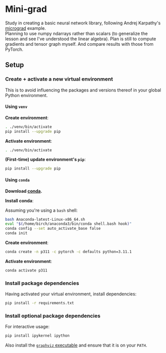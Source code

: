 # Mini-grad

Study in creating a basic neural network library, following Andrej Karpathy's [micrograd](https://www.youtube.com/watch?v=VMj-3S1tku0) example.  
Planning to use numpy ndarrays rather than scalars (to generalize the lesson and see I've understood the linear algebra). Plan is still to compute gradients and tensor graph myself. And compare results with those from PyTorch.

## Setup

### Create + activate a new virtual environment

This is to avoid influencing the packages and versions thereof in your global Python environment.

#### Using `venv`

**Create environment**:

```bash
. ./venv/bin/activate
pip install --upgrade pip
```

**Activate environment**:

```bash
. ./venv/bin/activate
```

**(First-time) update environment's `pip`**:

```bash
pip install --upgrade pip
```

#### Using `conda`

**Download [conda](https://www.anaconda.com/products/distribution).**

**Install conda**:

Assuming you're using a `bash` shell:

```bash
bash Anaconda-latest-Linux-x86_64.sh
eval "$(/home/birch/anaconda3/bin/conda shell.bash hook)"
conda config --set auto_activate_base false
conda init
```

**Create environment**:

```bash
conda create -n p311 -c pytorch -c defaults python=3.11.1
```

**Activate environment**:

```bash
conda activate p311
```

### Install package dependencies

Having activated your virtual environment, install dependencies:

```bash
pip install -r requirements.txt
```

### Install optional package dependencies

For interactive usage:

```bash
pip install ipykernel ipython
```

Also install the [`graphviz` executable](https://www.graphviz.org/download/) and ensure that it is on your `PATH`.